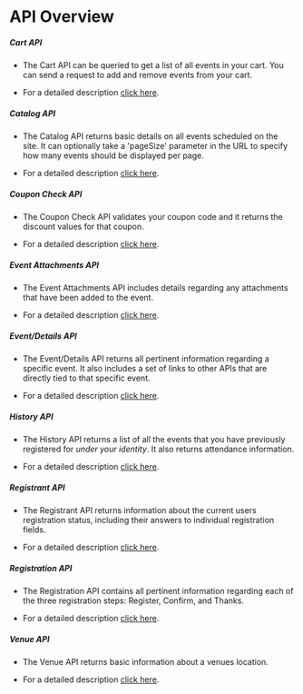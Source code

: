 # API Overview

##### Cart API

+ The Cart API can be queried to get a list of all events in your cart. You can  send a request to add and remove events from your cart. 

+ For a detailed description [click here](cart/README.md).

##### Catalog API

+ The Catalog API returns basic details on all events scheduled on the site. It can optionally take a 'pageSize' parameter in the URL to specify how many events should be displayed per page.

+ For a detailed description [click here](catalog/README.md).

##### Coupon Check API

+ The Coupon Check API validates your coupon code and it returns the discount values for that coupon. 

+ For a detailed description [click here](coupon_check/README.md).

##### Event Attachments API

+ The Event Attachments API includes details regarding any attachments that have been added to the event. 

+ For a detailed description [click here](event_attachments/README.md).

##### Event/Details API

+ The Event/Details API returns all pertinent information regarding a specific event. It also includes a set of links to other APIs that are directly tied to that specific event. 

+ For a detailed description [click here](event_details/README.md).

##### History API

+ The History API returns a list of all the events that you have previously registered for _under your identity_. It also returns attendance information.

+ For a detailed description [click here](event_details/README.md).

##### Registrant API

+ The Registrant API returns information about the current users registration status, including their answers to individual registration fields. 

+ For a detailed description [click here](registrant/README.md).

##### Registration API

+ The Registration API contains all pertinent information regarding each of the three registration steps: Register, Confirm, and Thanks.

+ For a detailed description [click here](registration/README.md).

##### Venue API

+ The Venue API returns basic information about a venues location. 

+ For a detailed description [click here](venue/README.md).

